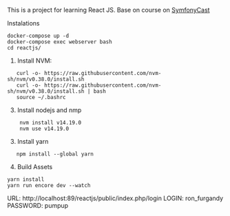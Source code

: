 This is a project for learning React JS.
Base on course on [SymfonyCast](http://knpuniversity.com)

Instalations

```
docker-compose up -d
docker-compose exec webserver bash
cd reactjs/
```

1. Install NVM:

```
   curl -o- https://raw.githubusercontent.com/nvm-sh/nvm/v0.38.0/install.sh
   curl -o- https://raw.githubusercontent.com/nvm-sh/nvm/v0.38.0/install.sh | bash
   source ~/.bashrc
```

3. Install nodejs and nmp
```
    nvm install v14.19.0
    nvm use v14.19.0
```

3. Install yarn
```
   npm install --global yarn
```


4. Build Assets

```
yarn install
yarn run encore dev --watch
```


URL: http://localhost:89/reactjs/public/index.php/login
LOGIN: ron_furgandy
PASSWORD: pumpup


